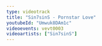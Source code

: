 ```yaml
---
type: videotrack
title: "Sin7sinS - Pornstar Love"
youtubeId: "Umwuk8DAm1c"
videoevents: vevt0003
videoartists: ["Sin7sinS"]
---
```

